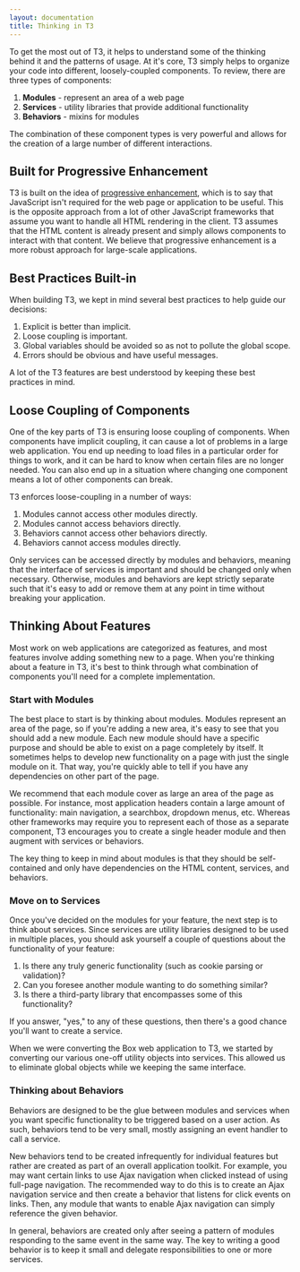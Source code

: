 ```yaml
---
layout: documentation
title: Thinking in T3
---
```


To get the most out of T3, it helps to understand some of the thinking behind it and the patterns of usage. At it's core, T3 simply helps to organize your code into different, loosely-coupled components. To review, there are three types of components:

1. **Modules** - represent an area of a web page
2. **Services** - utility libraries that provide additional functionality
3. **Behaviors** - mixins for modules

The combination of these component types is very powerful and allows for the creation of a large number of different interactions.

## Built for Progressive Enhancement

T3 is built on the idea of [progressive enhancement](http://en.wikipedia.org/wiki/Progressive_enhancement), which is to say that JavaScript isn't required for the web page or application to be useful. This is the opposite approach from a lot of other JavaScript frameworks that assume you want to handle all HTML rendering in the client. T3 assumes that the HTML content is already present and simply allows components to interact with that content. We believe that progressive enhancement is a more robust approach for large-scale applications.

## Best Practices Built-in

When building T3, we kept in mind several best practices to help guide our decisions:

1. Explicit is better than implicit.
1. Loose coupling is important.
1. Global variables should be avoided so as not to pollute the global scope.
1. Errors should be obvious and have useful messages.

A lot of the T3 features are best understood by keeping these best practices in mind.

## Loose Coupling of Components

One of the key parts of T3 is ensuring loose coupling of components. When components have implicit coupling, it can cause a lot of problems in a large web application. You end up needing to load files in a particular order for things to work, and it can be hard to know when certain files are no longer needed. You can also end up in a situation where changing one component means a lot of other components can break.

T3 enforces loose-coupling in a number of ways:

1. Modules cannot access other modules directly.
1. Modules cannot access behaviors directly.
1. Behaviors cannot access other behaviors directly.
1. Behaviors cannot access modules directly.

Only services can be accessed directly by modules and behaviors, meaning that the interface of services is important and should be changed only when necessary. Otherwise, modules and behaviors are kept strictly separate such that it's easy to add or remove them at any point in time without breaking your application.

## Thinking About Features

Most work on web applications are categorized as features, and most features involve adding something new to a page. When you're thinking about a feature in T3, it's best to think through what combination of components you'll need for a complete implementation.

### Start with Modules

The best place to start is by thinking about modules. Modules represent an area of the page, so if you're adding a new area, it's easy to see that you should add a new module. Each new module should have a specific purpose and should be able to exist on a page completely by itself. It sometimes helps to develop new functionality on a page with just the single module on it. That way, you're quickly able to tell if you have any dependencies on other part of the page.

We recommend that each module cover as large an area of the page as possible. For instance, most application headers contain a large amount of functionality: main navigation, a searchbox, dropdown menus, etc. Whereas other frameworks may require you to represent each of those as a separate component, T3 encourages you to create a single header module and then augment with services or behaviors.

The key thing to keep in mind about modules is that they should be self-contained and only have dependencies on the HTML content, services, and behaviors.

### Move on to Services

Once you've decided on the modules for your feature, the next step is to think about services. Since services are utility libraries designed to be used in multiple places, you should ask yourself a couple of questions about the functionality of your feature:

1. Is there any truly generic functionality (such as cookie parsing or validation)?
1. Can you foresee another module wanting to do something similar?
1. Is there a third-party library that encompasses some of this functionality?

If you answer, "yes," to any of these questions, then there's a good chance you'll want to create a service.

When we were converting the Box web application to T3, we started by converting our various one-off utility objects into services. This allowed us to eliminate global objects while we keeping the same interface.

### Thinking about Behaviors

Behaviors are designed to be the glue between modules and services when you want specific functionality to be triggered based on a user action. As such, behaviors tend to be very small, mostly assigning an event handler to call a service.

New behaviors tend to be created infrequently for individual features but rather are created as part of an overall application toolkit. For example, you may want certain links to use Ajax navigation when clicked instead of using full-page navigation. The recommended way to do this is to create an Ajax navigation service and then create a behavior that listens for click events on links. Then, any module that wants to enable Ajax navigation can simply reference the given behavior.

In general, behaviors are created only after seeing a pattern of modules responding to the same event in the same way. The key to writing a good behavior is to keep it small and delegate responsibilities to one or more services.
